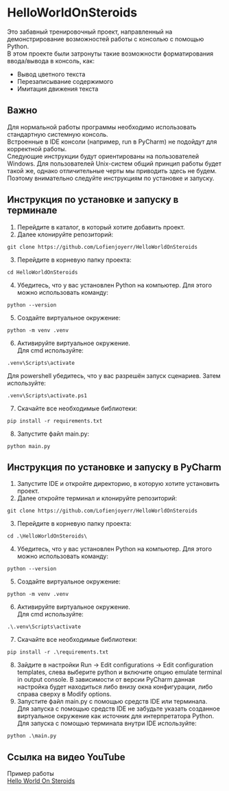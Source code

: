 # HelloWorldOnSteroids


Это забавный тренировочный проект, направленный на демонстрирование возможностей работы с консолью с помощью Python.\
В этом проекте были затронуты такие возможности форматирования ввода/вывода в консоль, как:
- Вывод цветного текста
- Перезаписывание содержимого
- Имитация движения текста

## Важно
Для нормальной работы программы необходимо использовать стандартную системную консоль.\
Встроенные в IDE консоли (например, run в PyCharm) не подойдут для корректной работы.\
Следующие инструкции будут ориентированы на пользователей Windows. Для пользователей Unix-систем общий принцип работы будет такой же, однако отличительные черты мы приводить здесь не будем.\
Поэтому внимательно следуйте инструкциям по установке и запуску.

## Инструкция по установке и запуску в терминале
1. Перейдите в каталог, в который хотите добавить проект.
2. Далее клонируйте репозиторий:
```commandline
git clone https://github.com/Lofienjoyerr/HelloWorldOnSteroids
```
3. Перейдите в корневую папку проекта:
```commandline
cd HelloWorldOnSteroids
```
4. Убедитесь, что у вас установлен Python на компьютер. Для этого можно использовать команду:
```commandline
python --version
```
5. Создайте виртуальное окружение:
```commandline
python -m venv .venv
```
6. Активируйте виртуальное окружение.\
Для cmd используйте:
```commandline
.venv\Scripts\activate
```
Для powershell убедитесь, что у вас разрешён запуск сценариев. Затем используйте:
```commandline
.venv\Scripts\activate.ps1
```
7. Скачайте все необходимые библиотеки:
```commandline
pip install -r requirements.txt
```
8. Запустите файл main.py:
```commandline
python main.py
```

## Инструкция по установке и запуску в PyCharm
1. Запустите IDE и откройте директорию, в которую хотите установить проект.
2. Далее откройте терминал и клонируйте репозиторий:
```commandline
git clone https://github.com/Lofienjoyerr/HelloWorldOnSteroids
```
3. Перейдите в корневую папку проекта:
```commandline
cd .\HelloWorldOnSteroids\
```
4. Убедитесь, что у вас установлен Python на компьютер. Для этого можно использовать команду:
```commandline
python --version
```
5. Создайте виртуальное окружение:
```commandline
python -m venv .venv
```
6. Активируйте виртуальное окружение.\
Для cmd используйте:
```commandline
.\.venv\Scripts\activate
```
7. Скачайте все необходимые библиотеки:
```commandline
pip install -r .\requirements.txt
```
8. Зайдите в настройки Run -> Edit configurations -> Edit configuration templates, слева выберите python и включите опцию emulate terminal in output console. В зависимости от версии PyCharm данная настройка будет находиться либо внизу окна конфигурации, либо справа сверху в Modify options.
9. Запустите файл main.py с помощью средств IDE или терминала.\
Для запуска с помощью средств IDE не забудьте указать созданное виртуальное окружение как источник для интерпретатора Python.
Для запуска с помощью терминала внутри IDE используйте:
```commandline
python .\main.py 
```

## Ссылка на видео YouTube
Пример работы\
[Hello World On Steroids](https://www.youtube.com/watch?v=h_UY4yDQ6ws)